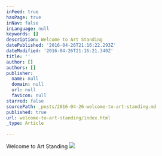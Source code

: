 ```yaml
---
inFeed: true
hasPage: true
inNav: false
inLanguage: null
keywords: []
description: Welcome to Art Standing
datePublished: '2016-04-26T21:16:22.293Z'
dateModified: '2016-04-26T21:16:21.340Z'
title: ''
author: []
authors: []
publisher:
  name: null
  domain: null
  url: null
  favicon: null
starred: false
sourcePath: _posts/2016-04-26-welcome-to-art-standing.md
published: true
url: welcome-to-art-standing/index.html
_type: Article

---
```

Welcome to Art Standing
![](https://the-grid-user-content.s3-us-west-2.amazonaws.com/42f2e67a-5a3f-48d3-a48f-748685dbb863.jpg)